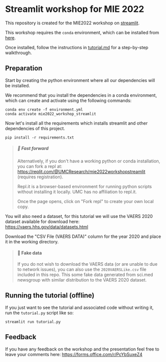 # Streamlit workshop for MIE 2022

This repository is created for the MIE2022 workshop on [streamlit](https://streamlit.io).

This workshop requires the `conda` environment, which can be installed from [here](https://docs.conda.io/en/latest/miniconda.html).

Once installed, follow the instructions in [tutorial.md](tutorial.md) for a step-by-step walkthrough. 

## Preparation

Start by creating the python environment where all our dependencies will be installed.

We recommend that you install the dependencies in a conda environment, which can create and activate using the following commands:

```
conda env create -f environment.yml
conda activate mie2022_workshop_streamlit
```

Now let's install all the requirements which installs streamlit and other dependencies of this project.

```
pip install -r requirements.txt
```

> ##### :rocket: Fast forward
> Alternatively, if you don't have a working python or conda installation, you can fork a repl at: https://replit.com/@UMCResearch/mie2022workshopstreamlit (requires registration).
>
> Repl.it is a browser-based environment for running python scripts without installing it locally. UMC has no affiliation to repl.it.
> 
> Once the page opens, click on "Fork repl" to create your own local copy.

You will also need a dataset, for this tutorial we will use the VAERS 2020 dataset available for download here: https://vaers.hhs.gov/data/datasets.html

Download the "CSV File (VAERS DATA)" column for the year 2020 and place it in the working directory.

> #### :lying_face: Fake data
> 
> If you do not wish to download the VAERS data (or are unable to due to network issues), you can also use the `2020VAERSLike.csv` file included in this repo. This some fake data generated from sci.med newsgroup with similar distribution to the VAERS 2020 dataset.


## Running the tutorial (offline)

If you just want to see the tutorial and associated code without writing it, run the `tutorial.py` script like so:

```
streamlit run tutorial.py
```

## Feedback

If you have any feedback on the workshop and the presentation feel free to leave your comments here: https://forms.office.com/r/PcYbSuxeZ4
